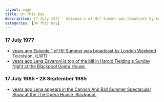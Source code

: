```yaml
---
layout: page
title: On This Day
description: 17 July 1977 - Episode 1 of Hi! Summer was broadcast by London Weekend Television. (LWT) also on this day Lena Zavaroni is top of the bill in Harold Fielding's Sunday Night at the Blackpool Opera House. 
categories: [On This Day]
---
```


### 17 July 1977
* [<span id="age1"></span> years ago Episode 1 of Hi! Summer was broadcast by London Weekend Television. (LWT)](/television/london%20weekend%20television/1977/07/17/hi-summer.html)
* [<span id="age2"></span> years ago Lena Zavaroni is top of the bill in Harold Fielding's Sunday Night at the Blackpool Opera House.](/theatre/harold%20fielding/blackpool%20opera%20house/1977/07/17/harold-fieldings-sunday-night-at-the-blackpool-opera-house.html)

### 17 July 1985 - 28 September 1985
* [<span id="age3"></span> years ago Lena appears in the Cannon And Ball Summer Spectacular Show at the The Opera House, Blackpool.](/theatre/blackpool%20opera%20house/1985/07/17/cannon-and-ball-summer-spectacular.html)

<!-- Script for calculating number of years ago -->
<script>
var dob = '19770717';
var year = Number(dob.substr(0, 4));
var month = Number(dob.substr(4, 2)) - 1;
var day = Number(dob.substr(6, 2));
var today = new Date();
var age1 = today.getFullYear() - year;
if (today.getMonth() < month || (today.getMonth() == month && today.getDate() < day)) {
age1--;
}
document.getElementById("age1").innerHTML=age1;

var dob = '19770717';
var year = Number(dob.substr(0, 4));
var month = Number(dob.substr(4, 2)) - 1;
var day = Number(dob.substr(6, 2));
var today = new Date();
var age2 = today.getFullYear() - year;
if (today.getMonth() < month || (today.getMonth() == month && today.getDate() < day)) {
age2--;
}
document.getElementById("age2").innerHTML=age2;

var dob = '19850717';
var year = Number(dob.substr(0, 4));
var month = Number(dob.substr(4, 2)) - 1;
var day = Number(dob.substr(6, 2));
var today = new Date();
var age3 = today.getFullYear() - year;
if (today.getMonth() < month || (today.getMonth() == month && today.getDate() < day)) {
age3--;
}
document.getElementById("age3").innerHTML=age3;
</script>

